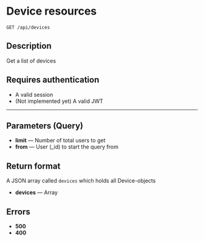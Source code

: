 # Device resources

    GET /api/devices

## Description

Get a list of devices

## Requires authentication

* A valid session
* (Not implemented yet) A valid JWT

***

## Parameters (Query)

- **limit** — Number of total users to get
- **from** — User (_id) to start the query from

## Return format

A JSON array called `devices` which holds all Device-objects

- **devices** — Array

## Errors

- **500**
- **400**
